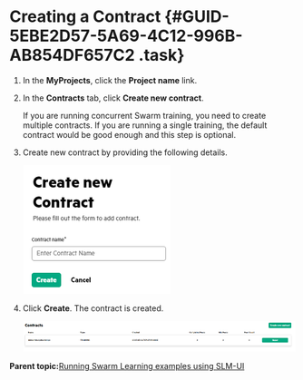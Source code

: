 # Creating a Contract {#GUID-5EBE2D57-5A69-4C12-996B-AB854DF657C2 .task}

1.  In the **MyProjects**, click the **Project name** link.

2.  In the **Contracts** tab, click **Create new contract**.

    If you are running concurrent Swarm training, you need to create multiple contracts. If you are running a single training, the default contract would be good enough and this step is optional.

3.  Create new contract by providing the following details.

    ![Create New Contract](GUID-E9D2A41C-C87B-4798-8723-73C0A7B4DC86-high.png)

4.  Click **Create**. The contract is created.

    ![Contracts](GUID-44390496-138C-405E-9704-8247021AD900-high.png)


**Parent topic:**[Running Swarm Learning examples using SLM-UI](GUID-A2B92980-7281-4B0A-989F-33097B7C96A5.md)

